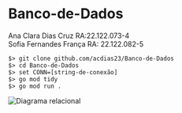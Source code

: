 # Banco-de-Dados

Ana Clara Dias Cruz RA:22.122.073-4 <br>
Sofia Fernandes França RA: 22.122.082-5

```
$> git clone github.com/acdias23/Banco-de-Dados
$> cd Banco-de-Dados
$> set CONN=[string-de-conexão]
$> go mod tidy
$> go mod run .
```
![Diagrama relacional](https://github.com/acdias23/Banco-de-Dados/assets/117086723/ce9391b4-516f-42bb-820d-01e5eead1592)
